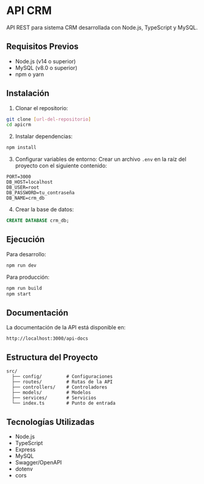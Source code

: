 # API CRM

API REST para sistema CRM desarrollada con Node.js, TypeScript y MySQL.

## Requisitos Previos

- Node.js (v14 o superior)
- MySQL (v8.0 o superior)
- npm o yarn

## Instalación

1. Clonar el repositorio:
```bash
git clone [url-del-repositorio]
cd apicrm
```

2. Instalar dependencias:
```bash
npm install
```

3. Configurar variables de entorno:
Crear un archivo `.env` en la raíz del proyecto con el siguiente contenido:
```
PORT=3000
DB_HOST=localhost
DB_USER=root
DB_PASSWORD=tu_contraseña
DB_NAME=crm_db
```

4. Crear la base de datos:
```sql
CREATE DATABASE crm_db;
```

## Ejecución

Para desarrollo:
```bash
npm run dev
```

Para producción:
```bash
npm run build
npm start
```

## Documentación

La documentación de la API está disponible en:
```
http://localhost:3000/api-docs
```

## Estructura del Proyecto

```
src/
  ├── config/         # Configuraciones
  ├── routes/         # Rutas de la API
  ├── controllers/    # Controladores
  ├── models/         # Modelos
  ├── services/       # Servicios
  └── index.ts        # Punto de entrada
```

## Tecnologías Utilizadas

- Node.js
- TypeScript
- Express
- MySQL
- Swagger/OpenAPI
- dotenv
- cors 